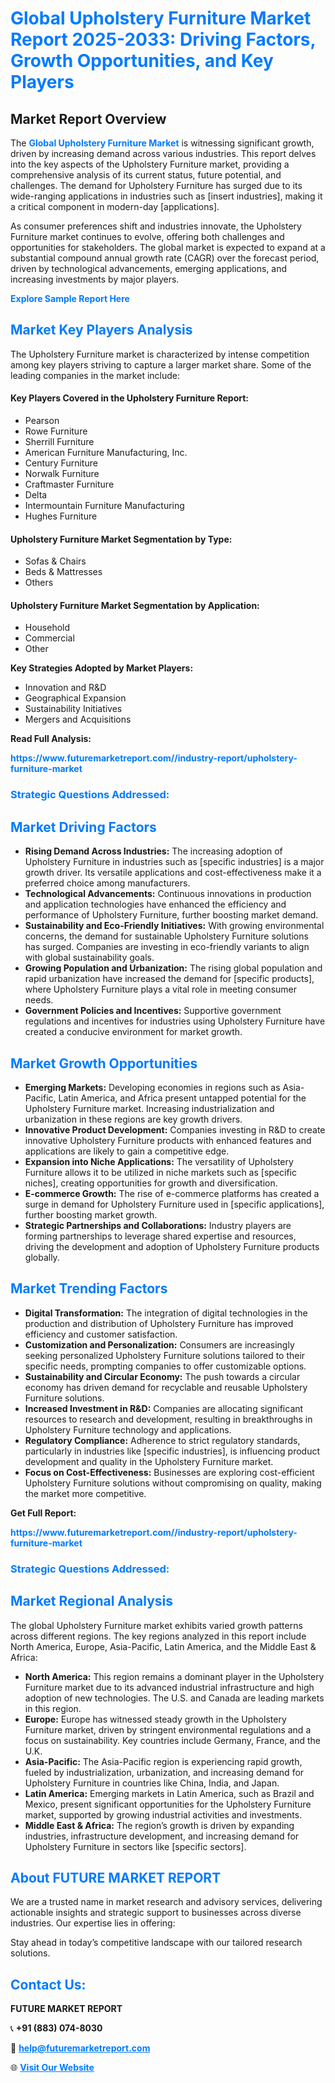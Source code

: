 <h1 style="color: #007BFF;">Global Upholstery Furniture Market Report 2025-2033: Driving Factors, Growth Opportunities, and Key Players</h1>

<section id="overview">
<h2>Market Report Overview</h2>
<p>The <a href="https://www.futuremarketreport.com//industry-report/upholstery-furniture-market" style="color: #007BFF; text-decoration: none;"><strong>Global Upholstery Furniture Market</strong></a> is witnessing significant growth, driven by increasing demand across various industries. This report delves into the key aspects of the Upholstery Furniture market, providing a comprehensive analysis of its current status, future potential, and challenges. The demand for Upholstery Furniture has surged due to its wide-ranging applications in industries such as [insert industries], making it a critical component in modern-day [applications].</p>
<p>As consumer preferences shift and industries innovate, the Upholstery Furniture market continues to evolve, offering both challenges and opportunities for stakeholders. The global market is expected to expand at a substantial compound annual growth rate (CAGR) over the forecast period, driven by technological advancements, emerging applications, and increasing investments by major players.</p>
</section>

<section id="overview">
<p><a href="https://www.futuremarketreport.com//request-sample/reportId=52620" style="color: #007BFF; text-decoration: none;"><strong>Explore Sample Report Here</strong></a></p>
</section>

<section id="key-players">
<h2 style="color: #007BFF;">Market Key Players Analysis</h2>
<p>The Upholstery Furniture market is characterized by intense competition among key players striving to capture a larger market share. Some of the leading companies in the market include:</p>
<h4>Key Players Covered in the Upholstery Furniture Report:</h4>
<ul><li>Pearson</li><li>Rowe Furniture</li><li>Sherrill Furniture</li><li>American Furniture Manufacturing, Inc.</li><li>Century Furniture</li><li>Norwalk Furniture</li><li>Craftmaster Furniture</li><li>Delta</li><li>Intermountain Furniture Manufacturing</li><li>Hughes Furniture</li></ul>
<h4>Upholstery Furniture Market Segmentation by Type:</h4>
<ul><li>Sofas &amp; Chairs</li><li>Beds &amp; Mattresses</li><li>Others</li></ul>

<h4>Upholstery Furniture Market Segmentation by Application:</h4>
<ul><li>Household</li><li>Commercial</li><li>Other</li></ul>
<p><strong>Key Strategies Adopted by Market Players:</strong></p>
<ul>
<li>Innovation and R&D</li>
<li>Geographical Expansion</li>
<li>Sustainability Initiatives</li>
<li>Mergers and Acquisitions</li>
</ul>
</section>

<section>
<p><strong>Read Full Analysis: </strong></p><a href="https://www.futuremarketreport.com//industry-report/upholstery-furniture-market" style="color: #007BFF; text-decoration: none;"><strong>https://www.futuremarketreport.com//industry-report/upholstery-furniture-market</strong></a>
<h3 style="color: #007BFF;">Strategic Questions Addressed:</h3>
</section>

<section id="driving-factors">
<h2 style="color: #007BFF;">Market Driving Factors</h2>
<ul>
<li><strong>Rising Demand Across Industries:</strong> The increasing adoption of Upholstery Furniture in industries such as [specific industries] is a major growth driver. Its versatile applications and cost-effectiveness make it a preferred choice among manufacturers.</li>
<li><strong>Technological Advancements:</strong> Continuous innovations in production and application technologies have enhanced the efficiency and performance of Upholstery Furniture, further boosting market demand.</li>
<li><strong>Sustainability and Eco-Friendly Initiatives:</strong> With growing environmental concerns, the demand for sustainable Upholstery Furniture solutions has surged. Companies are investing in eco-friendly variants to align with global sustainability goals.</li>
<li><strong>Growing Population and Urbanization:</strong> The rising global population and rapid urbanization have increased the demand for [specific products], where Upholstery Furniture plays a vital role in meeting consumer needs.</li>
<li><strong>Government Policies and Incentives:</strong> Supportive government regulations and incentives for industries using Upholstery Furniture have created a conducive environment for market growth.</li>
</ul>
</section>

<section id="growth-opportunities">
<h2 style="color: #007BFF;">Market Growth Opportunities</h2>
<ul>
<li><strong>Emerging Markets:</strong> Developing economies in regions such as Asia-Pacific, Latin America, and Africa present untapped potential for the Upholstery Furniture market. Increasing industrialization and urbanization in these regions are key growth drivers.</li>
<li><strong>Innovative Product Development:</strong> Companies investing in R&D to create innovative Upholstery Furniture products with enhanced features and applications are likely to gain a competitive edge.</li>
<li><strong>Expansion into Niche Applications:</strong> The versatility of Upholstery Furniture allows it to be utilized in niche markets such as [specific niches], creating opportunities for growth and diversification.</li>
<li><strong>E-commerce Growth:</strong> The rise of e-commerce platforms has created a surge in demand for Upholstery Furniture used in [specific applications], further boosting market growth.</li>
<li><strong>Strategic Partnerships and Collaborations:</strong> Industry players are forming partnerships to leverage shared expertise and resources, driving the development and adoption of Upholstery Furniture products globally.</li>
</ul>
</section>

<section id="trending-factors">
<h2 style="color: #007BFF;">Market Trending Factors</h2>
<ul>
<li><strong>Digital Transformation:</strong> The integration of digital technologies in the production and distribution of Upholstery Furniture has improved efficiency and customer satisfaction.</li>
<li><strong>Customization and Personalization:</strong> Consumers are increasingly seeking personalized Upholstery Furniture solutions tailored to their specific needs, prompting companies to offer customizable options.</li>
<li><strong>Sustainability and Circular Economy:</strong> The push towards a circular economy has driven demand for recyclable and reusable Upholstery Furniture solutions.</li>
<li><strong>Increased Investment in R&D:</strong> Companies are allocating significant resources to research and development, resulting in breakthroughs in Upholstery Furniture technology and applications.</li>
<li><strong>Regulatory Compliance:</strong> Adherence to strict regulatory standards, particularly in industries like [specific industries], is influencing product development and quality in the Upholstery Furniture market.</li>
<li><strong>Focus on Cost-Effectiveness:</strong> Businesses are exploring cost-efficient Upholstery Furniture solutions without compromising on quality, making the market more competitive.</li>
</ul>
</section>

<section>
<p><strong>Get Full Report: </strong></p><a href="https://www.futuremarketreport.com//industry-report/upholstery-furniture-market" style="color: #007BFF; text-decoration: none;"><strong>https://www.futuremarketreport.com//industry-report/upholstery-furniture-market</strong></a>
<h3 style="color: #007BFF;">Strategic Questions Addressed:</h3>
</section>


<section id="regional-analysis">
<h2 style="color: #007BFF;">Market Regional Analysis</h2>
<p>The global Upholstery Furniture market exhibits varied growth patterns across different regions. The key regions analyzed in this report include North America, Europe, Asia-Pacific, Latin America, and the Middle East & Africa:</p>
<ul>
<li><strong>North America:</strong> This region remains a dominant player in the Upholstery Furniture market due to its advanced industrial infrastructure and high adoption of new technologies. The U.S. and Canada are leading markets in this region.</li>
<li><strong>Europe:</strong> Europe has witnessed steady growth in the Upholstery Furniture market, driven by stringent environmental regulations and a focus on sustainability. Key countries include Germany, France, and the U.K.</li>
<li><strong>Asia-Pacific:</strong> The Asia-Pacific region is experiencing rapid growth, fueled by industrialization, urbanization, and increasing demand for Upholstery Furniture in countries like China, India, and Japan.</li>
<li><strong>Latin America:</strong> Emerging markets in Latin America, such as Brazil and Mexico, present significant opportunities for the Upholstery Furniture market, supported by growing industrial activities and investments.</li>
<li><strong>Middle East & Africa:</strong> The region’s growth is driven by expanding industries, infrastructure development, and increasing demand for Upholstery Furniture in sectors like [specific sectors].</li>
</ul>
</section>

<footer>
<h2 style="color: #007BFF;">About FUTURE MARKET REPORT</h2>
<p>We are a trusted name in market research and advisory services, delivering actionable insights and strategic support to businesses across diverse industries. Our expertise lies in offering:</p>

<p>Stay ahead in today’s competitive landscape with our tailored research solutions.</p>

<h2 style="color: #007BFF;">Contact Us:</h2>
<p><strong>FUTURE MARKET REPORT</strong></p>
<p>📞 <strong>+91 (883) 074-8030</strong></p>
<p>📧 <strong><a href="mailto:help@futuremarketreport.com" style="color: #007BFF;">help@futuremarketreport.com</a></strong></p>
<p>🌐 <strong><a href="https://www.futuremarketreport.com/" style="color: #007BFF;">Visit Our Website</a></strong></p>
</footer>